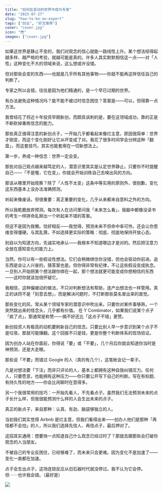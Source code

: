 ```yaml
---
title: "如何在变动的世界中成为专家"
date: "2025-07-27"
slug: "how-to-be-an-expert"
tags: ["创业", "好文推荐"]
cover: "cover.jpg"
icon: "😎"
images: ["cover.jpg"]
---
```

如果这世界是静止不变的，我们对观念的信心就能一路线性上升。某个想法经得起越多样、越严格的考验，就越可能是真的。许多人其实默默相信这一点——对「人性」这种变化不大的领域来说，这么想或许没错。



但对那些会变的东西——也就是几乎所有其他事物——你就不能再这样信任自己的判断了。



专家之所以会错，往往是因为他们精通的，是一个早已过期的世界。



有办法避免这种情况吗？能不能不被过时信念困住？答案是——可以，但得靠一点方法。



我曾经花了将近十年投资早期新创，而颇具讽刺的是，要在这领域成功，靠的正是不断砍掉重练信念的能力。



那些真正值得注意的新创点子，一开始几乎都看起来像烂主意，原因很简单：世界才刚变，而这个变化刚好让它从坏变成了对。我花了很多时间学会分辨这种「翻盘」，而这套技巧，其实也能套用在一切新想法上。



第一步，养成一种信念：世界一定会变。



那些对自己观点越来越笃定的人，潜意识里其实是认定世界静止。只要你不时提醒自己——「不是喔，它在变」，你就会开始训练自己去嗅出风的方向。



那该从哪里开始观察？除了「人性不太变」这条中等实用的原则外，很抱歉，变化这东西基本上没办法准确预测。



听起来像废话，但很重要：真正重要的变化，几乎从来都来自意料之外的方向。



所以我乾脆放弃预测。每次有人在访问里问我「未来怎么看」，我脑中都像没读书的考生一样拼命乱掰出一个听起来不错的答案。



但这不是因为我懒。恰好相反——我觉得，预测未来不但命中率可怜，还会让你思维变得僵硬。与其乱猜，不如选择更实际的策略：彻底、彻底地保持开放心态。



别自以为知道方向，先诚实地承认——我根本不知道哪边才是对的。然后把注意力全放在感知变化的能力上。



当然，你可以有一些假设性想法。它们会稍微绑住你没错，但也会驱动你前进。追东西是会让人兴奋的，猜答案也是。但你得非常有纪律，不让这些假设变成执念。
一旦别人开始把某个想法跟你绑在一起，那个想法就更可能变成你想相信的东西——这时你就该加倍怀疑它。



我相信，这种偏被动的做法，不只对判断想法有帮助，连产出想法也一样管用。真正的诀窍不是「刻意去想」，而是解决问题时，不打断那些莫名冒出来的直觉。



那些变化的风，常从某个领域专家的潜意识中吹出来。只要你对某件事够熟，一个突然跳出来的怪念头，几乎都有价值。
在 Y Combinator，如果我们说某个点子「疯了点」，那通常是称赞——搞不好还比「这点子不错」更赞。



新创投资人有极高的动机要刷新自己的信念。只要比别人早一步意识到某个点子不是垃圾，那就可能赚翻。这个回报不只是钱，更是你整个判断体系的现场验证。



因为创办人站在你面前，你得说「要」或「不要」，几个月后你就会知道你当时是神预测，还是大走眼。



那些说「不要」而错过 Google 的人（真的有几个），这笔帐会记一辈子。



凡是对想法要「下注」而非只评论的人，基本上都拥有这种自我纠错压力。任何人，只要愿意，也能拥有这种压力——你只要公开写下自己的判断。写在有标题、有持久性的地方——你会比闲聊时在意得多。



另一个我很常用的技巧：一开始先看人，不先看点子。虽然我们无法预测未来的点子长什么样，但我很能预测什么样的人会生出未来的点子。



真正的新点子，来自那种：认真、有劲、脑袋够独立的人。



当初我们其实觉得 Airbnb 是烂主意，但我们看得出来——创办人他们是那种「再怪都不会怕」的人，所以我们选择先信人、再信点子，最后押对了。



这招其实通用：想要快一点知道自己什么观念已经过时了？那就去跟那些会打破你观念的人当朋友。



不被自己的专业反困住，已经够难了，而未来只会更难。因为变化不是加速了——变化一直都在加速。



点子会生出点子，这场连锁反应从旧石器时代就没停过。我不认为它会停。
但⋯⋯也许我会错。（最好是）




![](https://prod-files-secure.s3.us-west-2.amazonaws.com/112d0858-5090-4d34-a606-b75eb8d65fd2/46476355-9cf3-4e99-9b7a-3531bc426380/1000202064.png?X-Amz-Algorithm=AWS4-HMAC-SHA256&X-Amz-Content-Sha256=UNSIGNED-PAYLOAD&X-Amz-Credential=ASIAZI2LB466X4HUJVCT%2F20250926%2Fus-west-2%2Fs3%2Faws4_request&X-Amz-Date=20250926T064438Z&X-Amz-Expires=3600&X-Amz-Security-Token=IQoJb3JpZ2luX2VjEP7%2F%2F%2F%2F%2F%2F%2F%2F%2F%2FwEaCXVzLXdlc3QtMiJHMEUCIQC6EBV32ltDatjsK14EwH7gyWSWhegTmn2XMH5kXT%2BzVAIgQm3Dw48V9x1CNqzwHR%2BOqAK%2BdtPgDbPG2akJhbkfwLcqiAQIh%2F%2F%2F%2F%2F%2F%2F%2F%2F%2F%2FARAAGgw2Mzc0MjMxODM4MDUiDIJikDuCNm480CUv4CrcA2%2B1qIgNBVkfXfdNJ4%2BBFBFyg41rwBMNJ%2FnZdtqwJsRHv1tLZMIx10nyxZicCK54vnFIeQJZcoFIht%2FlFrLAeQ8b712WqOxbioqaj9O1lnUirdyGy8DTAN%2Bt69Ssfn2G%2BmAFFewx8JXxoL0jePzrIsSvh7csNPPJU7XXAnD7nqvdkowQQu1SnO9w5Ngn9LYpqChMNEfeXw9mHD9RQvOZ6ufwpMn9YXeGL1Rq2ND5ZDSWE%2FM%2BVAV5AROZb81Eqp6vq0lLqMsFLQI8JcaM9r2PuZwK7dkqMSnDVvLGX%2FNxtt1s8me4dqolEDhC862k158AxK2GQJ10azw7rd%2BTpMx9Urp%2Bsq9iuUeoAggDptZGRPhxH3VS1Q1MXuaI0qHc4itXwW1U%2BRCy1cb67pm78UNe8Paei9uE6KM7O8l2%2FRDsb47mrXdhQB0fjFFLxXqpszCQuzyKSRZSj1ZrrdpPzGG12y6BmHAw6xuyNP22rGS50DhY3O3mQszN%2FToOstJhfXB4dpYP7w9TwsZMCCgHCHghgLqmS0yaHofOAXSX6VOatrEu6%2BjAPQspiPF3IEK8jAUbU3Snhge1RcvB9%2F%2BW%2F23cMFkYqSwqmElIifsspQJIM2UdoMVKmUnIJTKbEZrpMODZ2MYGOqUB8GQc6pZqm%2B17i%2FQImZ5XOBgvidWa%2Fm1EWZb2lJXev5RKqU7Nx9qq1zGNfFPwDBepgLoL%2BSLSww9g9pY376TnhbfMTTFlwrgB6qbnrZvPDVbY3sewfhRh3tOYhg2LhkJ6uV%2Fu3q9qKKIi9Loh4LR0zX4zC0oSIu3TVBX0slbhW0e6t3ko0m%2FQxMTGblDdlSAJJ6U2tanUbFzjdkhlmDssNYBkroTZ&X-Amz-Signature=f3dca9dfac717b2ffba26e95ff36b0bb790d8e3e08827534b45caf2180387744&X-Amz-SignedHeaders=host&x-amz-checksum-mode=ENABLED&x-id=GetObject)

